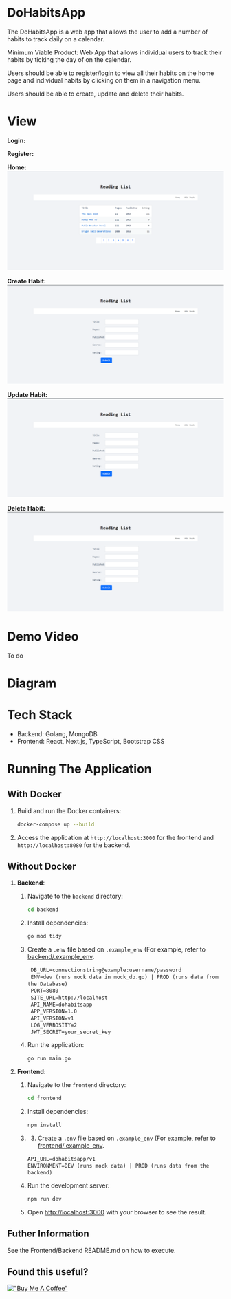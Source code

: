 # DoHabitsApp
The DoHabitsApp is a web app that allows the user to add a number of habits to track daily on a calendar.

Minimum Viable Product:
Web App that allows individual users to track their habits by ticking the day of on the calendar.

Users should be able to register/login to view all their habits on the home page and individual habits by clicking on them in a navigation menu.

Users should be able to create, update and delete their habits.

# View
**Login:**

**Register:**

**Home:**
![title](https://raw.githubusercontent.com/LukeASB/BookStoreApp/master/View-home.png)

**Create Habit:**
![Add Book Screenshot](https://raw.githubusercontent.com/LukeASB/BookStoreApp/master/View-addbook.png)

**Update Habit:**
![Add Book Screenshot](https://raw.githubusercontent.com/LukeASB/BookStoreApp/master/View-addbook.png)

**Delete Habit:**
![Add Book Screenshot](https://raw.githubusercontent.com/LukeASB/BookStoreApp/master/View-addbook.png)

# Demo Video
To do

# Diagram

# Tech Stack
- Backend: Golang, MongoDB
- Frontend: React, Next.js, TypeScript, Bootstrap CSS

# Running The Application
## With Docker
1. Build and run the Docker containers:
    ```sh
    docker-compose up --build
    ```
2. Access the application at `http://localhost:3000` for the frontend and `http://localhost:8080` for the backend.
   
## Without Docker
1. **Backend**:
    1. Navigate to the `backend` directory:
        ```sh
        cd backend
        ```
    2. Install dependencies:
        ```sh
        go mod tidy
        ```
    3. Create a `.env` file based on `.example_env` (For example, refer to [backend/.example_env](backend/.example_env).
       ```
        DB_URL=connectionstring@example:username/password
        ENV=dev (runs mock data in mock_db.go) | PROD (runs data from the Database)
        PORT=8080
        SITE_URL=http://localhost
        API_NAME=dohabitsapp
        APP_VERSION=1.0
        API_VERSION=v1
        LOG_VERBOSITY=2
        JWT_SECRET=your_secret_key
       ```
    5. Run the application:
        ```sh
        go run main.go
        ```

2. **Frontend**:
    1. Navigate to the `frontend` directory:
        ```sh
        cd frontend
        ```
    2. Install dependencies:
        ```sh
        npm install
        ```
    3. 3. Create a `.env` file based on `.example_env` (For example, refer to [frontend/.example_env](frontend/.example_env).
       ```
       API_URL=dohabitsapp/v1 
       ENVIRONMENT=DEV (runs mock data) | PROD (runs data from the backend)
       ```
       
    5. Run the development server:
        ```sh
        npm run dev
        ```
    6. Open [http://localhost:3000](http://localhost:3000) with your browser to see the result.   

## Futher Information
See the Frontend/Backend README.md on how to execute.

## Found this useful?
[!["Buy Me A Coffee"](https://www.buymeacoffee.com/assets/img/custom_images/orange_img.png)](https://www.buymeacoffee.com/lukesb)
